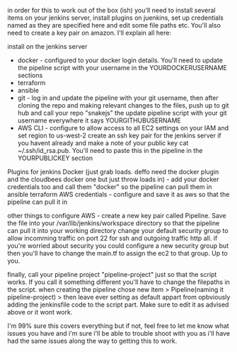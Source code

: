 in order for this to work out of the box (ish) you'll need to install several items on your jenkins server, install plugins on juenkins, set up credentials named as they are specified here and edit some file paths etc. You'll also need to create a key pair on amazon. I'll explain all here:

install on the jenkins server
* docker - configured to your docker login details. You'll need to update the pipeline script with your username in the YOURDOCKERUSERNAME sections
* terraform
* ansible
* git - log in and update the pipeline with your git username, then after cloning the repo and making relevant changes to the files, push up to git hub and call your repo "snakejs" the update pipeline script with your git username everywhere it says YOURGITHUBUSERNAME
* AWS CLI - configure to allow access to all EC2 settings on your IAM and set region to us-west-2
create an ssh key pair for the jenkins server if you havent already and make a note of your public key cat ~/.ssh/id_rsa.pub. You'll need to paste this in the pipeline in the YOURPUBLICKEY section

Plugins for jenkins
Docker (just grab loads. deffo need the docker plugin and the cloudbees docker one but just throw loads in) - add your docker credentials too and call them "docker" so the pipeline can pull them in
ansible
terraform
AWS credentials - configure and save it as aws so that the pipeline can pull it in

other things to configure
AWS - create a new key pair called Pipeline. Save the file into your /var/lib/jenkins/workspace directory so that the pipeline can pull it into your working directory
change your default security group to allow incomming traffic on port 22 for ssh and outgoing traffic http all. if you're worried about security you could configure a new security group but then you'll have to change the main.tf to assign the ec2 to that group. Up to you.

finally, call your pipeline project "pipeline-project" just so that the script works. If you call it something different you'll have to change the filepaths in the script. when creating the pipeline chose new item > Pipeline(naming it pipeline-project) > then leave ever setting as default appart from opbviously adding the jenkinsfile code to the script part. Make sure to edit it as advised above or it wont work. 

I'm 99% sure this covers everything but if not, feel free to let me know what issues you have and i'm sure i'll be able to trouble shoot with you as i'll have had the same issues along the way to getting this to work.
